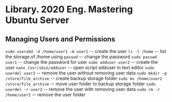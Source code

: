 # Library. 2020 Eng. Mastering Ubuntu Server

## Managing Users and Permissions

`sudo useradd -d /home/user1 -m user1` -- create the user
`ls -l /home` -- list the storage of /home using
`passwd` -- change the password
`sudo passwd user1` -- change the password for user
`sudo adduser user2` -- create the user
`nano /usr/sbin/adduser` -- open script adduser in text editor
`sudo userdel user2` -- remove the user without removing user data
`sudo mkdir -p /store/file_archive` -- create backup storage folder
`sudo mv /home/user2 /store/file_archive` -- move user folder to backup storage folder
`sudo userdel -r user2` -- remove the user with removing user data
`sudo rm -r /home/user2` -- remove the user folder
